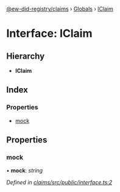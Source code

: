 [@ew-did-registry/claims](../README.md) › [Globals](../globals.md) › [IClaim](iclaim.md)

# Interface: IClaim

## Hierarchy

* **IClaim**

## Index

### Properties

* [mock](iclaim.md#mock)

## Properties

###  mock

• **mock**: *string*

*Defined in [claims/src/public/interface.ts:2](https://github.com/energywebfoundation/ew-did-registry/blob/7bc127f/packages/claims/src/public/interface.ts#L2)*
